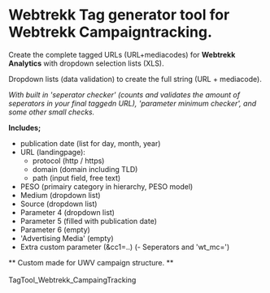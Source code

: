 
# Webtrekk Tag generator tool for Webtrekk Campaigntracking. # 
Create the complete tagged URLs (URL+mediacodes) for **Webtrekk Analytics** with dropdown selection lists (XLS).

Dropdown lists (data validation) to create the full string (URL + mediacode).

*With built in 'seperator checker' (counts and validates the amount of seperators in your final taggedn URL),
'parameter minimum checker', and some other small checks.*


**Includes;**
- publication date (list for day, month, year)
- URL (landingpage):
   - protocol (http / https)
   - domain (domain including TLD)
   - path (input field, free text)
- PESO (primairy category in hierarchy, PESO model)
- Medium (dropdown list)
- Source (dropdown list)
- Parameter 4 (dropdown list)
- Parameter 5 (filled with publication date)
- Parameter 6 (empty)
- 'Advertising Media' (empty)
- Extra custom parameter (&cc1=..)
(- Seperators and 'wt_mc=')

** Custom made for UWV campaign structure. ** </br>
</br>
TagTool_Webtrekk_CampaingTracking
